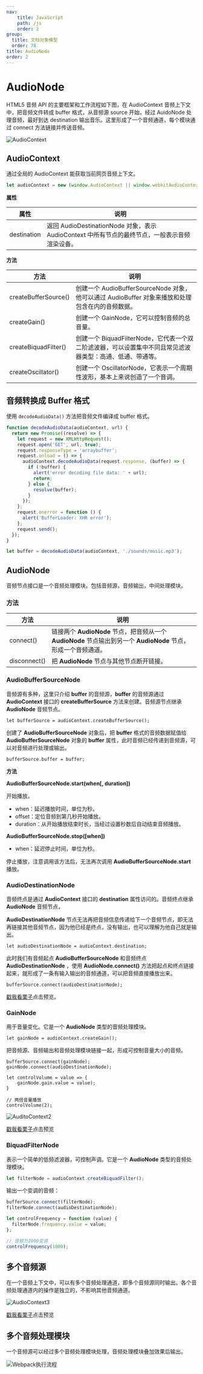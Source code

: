 ```yaml
---
nav:
    title: JavaScript
    path: /js
    order: 2
group:
  title: 文档对象模型
  order: 78
title: AudioNode
order: 2
---
```




# AudioNode

HTML5 音频 API 的主要框架和工作流程如下图，在 AudioContext 音频上下文中，把音频文件转成 buffer 格式，从音频源 source 开始，经过 AuidoNode 处理音频，最好到达 destination 输出音乐。这里形成了一个音频通道，每个模块通过 connect 方法链接并传送音频。

![AudioContext](./assets/audio-context.10e1d31b.png)

## AudioContext

通过全局的 AudioContext 能获取当前网页音频上下文。

```js
let audioContext = new (window.AudioContext || window.webkitAudioContext)();
```

**属性**

| 属性        | 说明                                                                                           |
| ----------- | ---------------------------------------------------------------------------------------------- |
| destination | 返回 AudioDestinationNode 对象，表示 AudioContext 中所有节点的最终节点，一般表示音频渲染设备。 |

**方法**

| 方法                 | 说明                                                                                                      |
| -------------------- | --------------------------------------------------------------------------------------------------------- |
| createBufferSource() | 创建一个 AudioBufferSourceNode 对象，他可以通过 AudioBuffer 对象来播放和处理包含在内的音频数据。          |
| createGain()         | 创建一个 GainNode，它可以控制音频的总音量。                                                               |
| createBiquadFilter() | 创建一个 BiquadFilterNode，它代表一个双二阶滤波器，可以设置集中不同且常见滤波器类型：高通、低通、带通等。 |
| createOscillator()   | 创建一个 OscillatorNode，它表示一个周期性波形，基本上来说创造了一个音调。                                 |

## 音频转换成 Buffer 格式

使用 `decodeAudioData()` 方法把音频文件编译成 buffer 格式。

```js
function decodeAudioData(audioContext, url) {
  return new Promise((resolve) => {
    let request = new XMLHttpRequest();
    request.open('GET', url, true);
    request.responseType = 'arraybuffer';
    request.onload = () => {
      audioContext.decodeAudioData(request.response, (buffer) => {
        if (!buffer) {
          alert('error decoding file data: ' + url);
          return;
        } else {
          resolve(buffer);
        }
      });
    };
    request.onerror = function () {
      alert('BufferLoader: XHR error');
    };
    request.send();
  });
}

let buffer = decodeAudioData(audioContext, './sounds/music.mp3');
```

## AudioNode

音频节点接口是一个音频处理模块。包括音频源，音频输出，中间处理模块。

### 方法

| 方法         | 说明                                                                                                            |
| ------------ | --------------------------------------------------------------------------------------------------------------- |
| connect()    | 链接两个 **AudioNode** 节点，把音频从一个 **AudioNode** 节点输出到另一个 **AudioNode** 节点，形成一个音频通道。 |
| disconnect() | 把 **AudioNode** 节点与其他节点断开链接。                                                                       |

### AudioBufferSourceNode

音频源有多种，这里只介绍 **buffer** 的音频源，**buffer** 的音频源通过 **AudioContext** 接口的 **createBufferSource** 方法来创建。音频源节点继承 **AudioNode** 音频节点。

```
let bufferSource = audioContext.createBufferSource();
```

创建了 **AudioBufferSourceNode** 对象后，把 **buffer** 格式的音频数据赋值给 **AudioBufferSourceNode** 对象的 **buffer** 属性，此时音频已经传递到音频源，可以对音频进行处理或输出。

```
bufferSource.buffer = buffer;
```

**方法**

**AudioBufferSourceNode.start(when[, duration])**

开始播放。

- when：延迟播放时间，单位为秒。
- offset：定位音频到第几秒开始播放。
- duration：从开始播放结束时长，当经过设置秒数后自动结束音频播放。

**AudioBufferSourceNode.stop([when])**

- when：延迟停止时间，单位为秒。

停止播放，注意调用该方法后，无法再次调用 **AudioBufferSourceNode.start** 播放。

### AudioDestinationNode

音频终点是通过 **AudioContext** 接口的 **destination** 属性访问的。音频终点继承 **AudioNode** 音频节点，

**AudioDestinationNode** 节点无法再把音频信息传递给下一个音频节点，即无法再链接其他音频节点，因为他已经是终点，没有输出，也可以理解为他自己就是输出。

```
let audioDestinationNode = audioContext.destination;
```

此时我们有音频起点 **AudioBufferSourceNode** 和音频终点 **AudioDestinationNode** ，使用 **AudioNode.connect()** 方法把起点和终点链接起来，就形成了一条有输入输出的音频通道，可以把音频直接播放出来。

```
bufferSource.connect(audioDestinationNode);
```

[戳我看栗子](https://codepen.io/leechikit/pen/KvaJRp)点击预览。

### GainNode

用于音量变化。它是一个 **AudioNode** 类型的音频处理模块。

```
let gainNode = audioContext.createGain();
```

把音频源、音频输出和音频处理模块链接一起，形成可控制音量大小的音频。

```
bufferSource.connect(gainNode);
gainNode.connect(audioDestinationNode);

let controlVolume = value => {
    gainNode.gain.value = value);
}

// 两倍音量播放
controlVolume(2);
```

![AuditoContext2](./assets/audio-context-2.9da2abc1.png)

[戳我看栗子](https://codepen.io/leechikit/pen/vJxewz)点击预览

### BiquadFilterNode

表示一个简单的低频滤波器，可控制声调。它是一个 **AudioNode** 类型的音频处理模块。

```js
let filterNode = audioContext.createBiquadFilter();
```

输出一个变调的音频：

```js
bufferSource.connect(filterNode);
filterNode.connect(audioDestinationNode);

let controlFrequency = function (value) {
  filterNode.frequency.value = value;
};

// 音频为1000变调
controlFrequency(1000);
```

## 多个音频源

在一个音频上下文中，可以有多个音频处理通道，即多个音频源同时输出。各个音频处理通道内的操作是独立的，不影响其他音频通道。

![AudioContext3](./assets/audio-context-3.811bdec9.png)

[戳我看栗子](https://codepen.io/leechikit/pen/KvWyPV)点击预览

## 多个音频处理模块

一个音频源可以经过多个音频处理模块处理，音频处理模块叠加效果后输出。

![Webpack执行流程](./assets/audio-context-4.a4e17edb.png)
